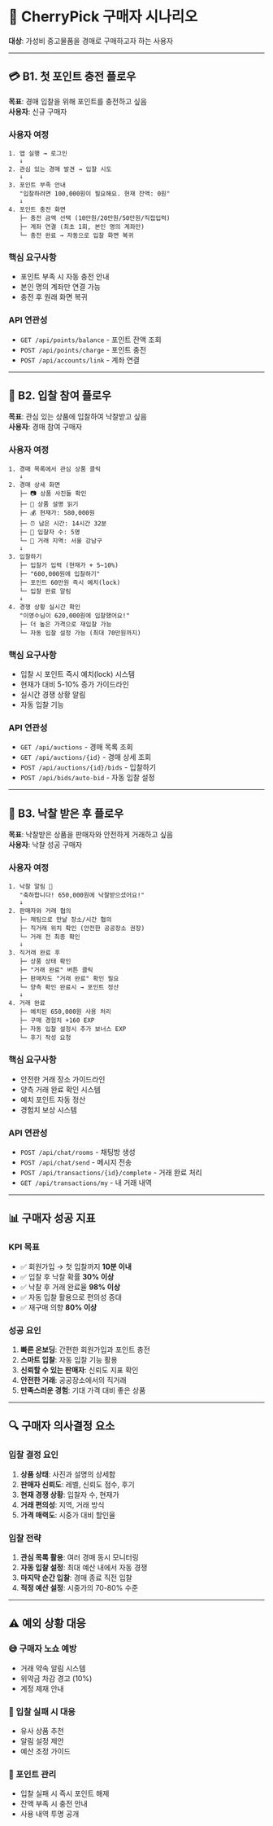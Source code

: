 # 🛒 CherryPick 구매자 시나리오

**대상**: 가성비 중고물품을 경매로 구매하고자 하는 사용자

---

## 💳 **B1. 첫 포인트 충전 플로우**

**목표**: 경매 입찰을 위해 포인트를 충전하고 싶음  
**사용자**: 신규 구매자

### 사용자 여정
```
1. 앱 실행 → 로그인
   ↓
2. 관심 있는 경매 발견 → 입찰 시도
   ↓
3. 포인트 부족 안내
   "입찰하려면 100,000원이 필요해요. 현재 잔액: 0원"
   ↓
4. 포인트 충전 화면
   ├─ 충전 금액 선택 (10만원/20만원/50만원/직접입력)
   ├─ 계좌 연결 (최초 1회, 본인 명의 계좌만)
   └─ 충전 완료 → 자동으로 입찰 화면 복귀
```

### 핵심 요구사항
- 포인트 부족 시 자동 충전 안내
- 본인 명의 계좌만 연결 가능
- 충전 후 원래 화면 복귀

### API 연관성
- `GET /api/points/balance` - 포인트 잔액 조회
- `POST /api/points/charge` - 포인트 충전
- `POST /api/accounts/link` - 계좌 연결

---

## 🎯 **B2. 입찰 참여 플로우**

**목표**: 관심 있는 상품에 입찰하여 낙찰받고 싶음  
**사용자**: 경매 참여 구매자

### 사용자 여정
```
1. 경매 목록에서 관심 상품 클릭
   ↓
2. 경매 상세 화면
   ├─ 📷 상품 사진들 확인
   ├─ 📝 상품 설명 읽기
   ├─ 💰 현재가: 580,000원
   ├─ ⏰ 남은 시간: 14시간 32분
   ├─ 👥 입찰자 수: 5명
   └─ 📍 거래 지역: 서울 강남구
   ↓
3. 입찰하기
   ├─ 입찰가 입력 (현재가 + 5~10%)
   ├─ "600,000원에 입찰하기"
   ├─ 포인트 60만원 즉시 예치(lock)
   └─ 입찰 완료 알림
   ↓
4. 경쟁 상황 실시간 확인
   "이영수님이 620,000원에 입찰했어요!"
   ├─ 더 높은 가격으로 재입찰 가능
   └─ 자동 입찰 설정 가능 (최대 70만원까지)
```

### 핵심 요구사항
- 입찰 시 포인트 즉시 예치(lock) 시스템
- 현재가 대비 5-10% 증가 가이드라인
- 실시간 경쟁 상황 알림
- 자동 입찰 기능

### API 연관성
- `GET /api/auctions` - 경매 목록 조회
- `GET /api/auctions/{id}` - 경매 상세 조회
- `POST /api/auctions/{id}/bids` - 입찰하기
- `POST /api/bids/auto-bid` - 자동 입찰 설정

---

## 🎉 **B3. 낙찰 받은 후 플로우**

**목표**: 낙찰받은 상품을 판매자와 안전하게 거래하고 싶음  
**사용자**: 낙찰 성공 구매자

### 사용자 여정
```
1. 낙찰 알림 📱
   "축하합니다! 650,000원에 낙찰받으셨어요!"
   ↓
2. 판매자와 거래 협의
   ├─ 채팅으로 만날 장소/시간 협의
   ├─ 직거래 위치 확인 (안전한 공공장소 권장)
   └─ 거래 전 최종 확인
   ↓
3. 직거래 완료 후
   ├─ 상품 상태 확인
   ├─ "거래 완료" 버튼 클릭
   ├─ 판매자도 "거래 완료" 확인 필요
   └─ 양측 확인 완료시 → 포인트 정산
   ↓
4. 거래 완료
   ├─ 예치된 650,000원 사용 처리
   ├─ 구매 경험치 +160 EXP
   ├─ 자동 입찰 설정시 추가 보너스 EXP
   └─ 후기 작성 요청
```

### 핵심 요구사항
- 안전한 거래 장소 가이드라인
- 양측 거래 완료 확인 시스템
- 예치 포인트 자동 정산
- 경험치 보상 시스템

### API 연관성
- `POST /api/chat/rooms` - 채팅방 생성
- `POST /api/chat/send` - 메시지 전송
- `POST /api/transactions/{id}/complete` - 거래 완료 처리
- `GET /api/transactions/my` - 내 거래 내역

---

## 📊 **구매자 성공 지표**

### KPI 목표
- ✅ 회원가입 → 첫 입찰까지 **10분 이내**
- ✅ 입찰 후 낙찰 확률 **30% 이상**
- ✅ 낙찰 후 거래 완료율 **98% 이상**
- ✅ 자동 입찰 활용으로 편의성 증대
- ✅ 재구매 의향 **80% 이상**

### 성공 요인
1. **빠른 온보딩**: 간편한 회원가입과 포인트 충전
2. **스마트 입찰**: 자동 입찰 기능 활용
3. **신뢰할 수 있는 판매자**: 신뢰도 지표 확인
4. **안전한 거래**: 공공장소에서의 직거래
5. **만족스러운 경험**: 기대 가격 대비 좋은 상품

---

## 🔍 **구매자 의사결정 요소**

### 입찰 결정 요인
1. **상품 상태**: 사진과 설명의 상세함
2. **판매자 신뢰도**: 레벨, 신뢰도 점수, 후기
3. **현재 경쟁 상황**: 입찰자 수, 현재가
4. **거래 편의성**: 지역, 거래 방식
5. **가격 매력도**: 시중가 대비 할인율

### 입찰 전략
1. **관심 목록 활용**: 여러 경매 동시 모니터링
2. **자동 입찰 설정**: 최대 예산 내에서 자동 경쟁
3. **마지막 순간 입찰**: 경매 종료 직전 입찰
4. **적정 예산 설정**: 시중가의 70-80% 수준

---

## ⚠️ **예외 상황 대응**

### 😅 구매자 노쇼 예방
- 거래 약속 알림 시스템
- 위약금 차감 경고 (10%)
- 계정 제재 안내

### 💸 입찰 실패 시 대응
- 유사 상품 추천
- 알림 설정 제안
- 예산 조정 가이드

### 🔄 포인트 관리
- 입찰 실패 시 즉시 포인트 해제
- 잔액 부족 시 충전 안내
- 사용 내역 투명 공개